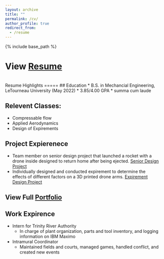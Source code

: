 ```yaml
---
layout: archive
title: ""
permalink: /cv/
author_profile: true
redirect_from:
  - /resume
---
```


{% include base_path %}

View [Resume](https://camden-carroll.github.io/files/resume.pdf)
=====
<br/>
Resume Highlights
=====
## Education
* B.S. in Mechancial Engineering, LeTourneau University (May 2022)
* 3.85/4.00 GPA
* summa cum laude

## Relevent Classes: 
* Compressable flow 
* Applied Aerodynamics 
* Design of Expirements

## Project Expierenece
  * Team member on senior design project that launched a rocket with a drone inside designed to return home after being ejected.  [Senior Design Project](https://camden-carroll.github.io/portfolio/seniordesign)
  * Individually designed and conducted expirement to determine the effects of different factors on a 3D printed drone arms. [Expirement Design Project](https://camden-carroll.github.io/portfolio/expdesign)

## View Full [Portfolio](https://camden-carroll.github.io/portfolio)

## Work Expirence
* Intern for Trinity River Authority
   * In charge of plant organization, parts and tool inventory, and logging information on IBM Maximo
* Intramural Coordinator
   * Maintained fields and courts, managed games, handled conflict, and created new events



 
